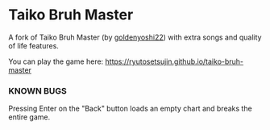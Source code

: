 # Taiko Bruh Master
A fork of Taiko Bruh Master (by [goldenyoshi22](https://github.com/goldenyoshi22)) with extra songs and quality of life features.

You can play the game here: https://ryutosetsujin.github.io/taiko-bruh-master

### KNOWN BUGS
Pressing Enter on the "Back" button loads an empty chart and breaks the entire game.
